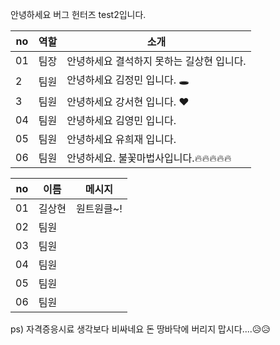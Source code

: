 안녕하세요 버그 헌터즈 test2입니다.

|no|역할|소개|
|-|-|-|
|01|팀장|안녕하세요 결석하지 못하는 길상현 입니다.|
|2|팀원|안녕하세요 김정민 입니다. 🕳|
|3|팀원|안녕하세요 강서현 입니다. ♥|
|04|팀원|안녕하세요 김영민 입니다.|
|05|팀원|안녕하세요 유희재 입니다.|
|06|팀원|안녕하세요. 불꽃마법사입니다.🔥🔥🔥🔥🔥 |  


|no|이름|메시지|
|-|-|-|
|01|길상현|원트원클~!|
|02|팀원||
|03|팀원||
|04|팀원||
|05|팀원||
|06|팀원||  

ps) 자격증응시료 생각보다 비싸네요 돈 땅바닥에 버리지 맙시다....😥😥

